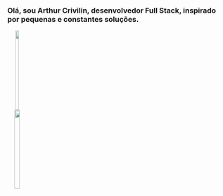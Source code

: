 ### Olá, sou Arthur Crivilin, desenvolvedor Full Stack, inspirado por pequenas e constantes soluções.
<div align="center" style="display: flex; flex-direction: row;">
	<a href="https://github.com/Arthurcrivilin">
	<img height="180em" style="width: 45%;" src="https://github-readme-stats.vercel.app/api?username=Arthurcrivilin&show_icons=true&theme=dracula&include_all_commits=true&count_private=true"/>
	<img height="180em" style="width: 52%;" src="https://github-readme-stats.vercel.app/api/top-langs/?username=Arthurcrivilin&layout=compact&langs_count=7&theme=dracula"/>
</div>
